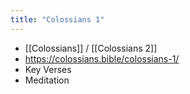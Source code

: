 ```yaml
---
title: "Colossians 1"
---
```


- [[Colossians]] / [[Colossians 2]]
- https://colossians.bible/colossians-1/
- Key Verses
- Meditation